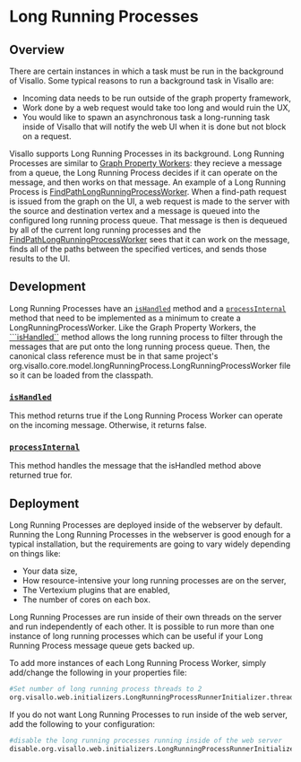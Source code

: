 # Long Running Processes

## Overview

There are certain instances in which a task must be run in the background of Visallo.  Some typical reasons to run a background task in Visallo are:

* Incoming data needs to be run outside of the graph property framework,
* Work done by a web request would take too long and would ruin the UX,
* You would like to spawn an asynchronous task a long-running task inside of Visallo that will notify the web UI when it is done but not block on a request.

Visallo supports Long Running Processes in its background.  Long Running Processes are similar to [Graph Property Workers](./graphpropertyworkers.md): they recieve a message from a queue, the Long Running Process decides if it can operate on the message, and then works on that message.  An example of a Long Running Process is [FindPathLongRunningProcessWorker](../../java/org/visallo/core/model/longRunningProcess/FindPathLongRunningProcessWorker.html).  When a find-path request is issued from the graph on the UI, a web request is made to the server with the source and destination vertex and a message is queued into the configured long running process queue.  That message is then is dequeued by all of the current long running processes and the [FindPathLongRunningProcessWorker](../../java/org/visallo/core/model/longRunningProcess/FindPathLongRunningProcessWorker.html) sees that it can work on the message, finds all of the paths between the specified vertices, and sends those results to the UI.

## Development

Long Running Processes have an [```isHandled```](../../java/org/visallo/core/model/longRunningProcess/LongRunningProcessWorker.html#isHandled-org.json.JSONObject-) method and a [```processInternal```](../../java/org/visallo/core/model/longRunningProcess/LongRunningProcessWorker.html#processInternal-org.json.JSONObject-) method that need to be implemented as a minimum to create a LongRunningProcessWorker.  Like the Graph Property Workers, the [```isHandled``](../../java/org/visallo/core/model/longRunningProcess/LongRunningProcessWorker.html#isHandled-org.json.JSONObject-) method allows the long running process to filter through the messages that are put onto the long running process queue.  Then, the canonical class reference must be in that same project's org.visallo.core.model.longRunningProcess.LongRunningProcessWorker file so it can be loaded from the classpath.

### [```isHandled```](../../java/org/visallo/core/model/longRunningProcess/LongRunningProcessWorker.html#isHandled-org.json.JSONObject-) 
This method returns true if the Long Running Process Worker can operate on the incoming message.  Otherwise, it returns false.

### [```processInternal```](../../java/org/visallo/core/model/longRunningProcess/LongRunningProcessWorker.html#processInternal-org.json.JSONObject-) 
This method handles the message that the isHandled method above returned true for.

## Deployment

Long Running Processes are deployed inside of the webserver by default.  Running the Long Running Processes in the webserver is good enough for a typical installation, but the requirements are going to vary widely depending on things like:

* Your data size, 
* How resource-intensive your long running processes are on the server,
* The Vertexium plugins that are enabled,
* The number of cores on each box.

Long Running Processes are run inside of their own threads on the server and run independently of each other.  It is possible to run more than one instance of long running processes which can be useful if your Long Running Process message queue gets backed up. 

To add more instances of each Long Running Process Worker, simply add/change the following in your properties file:

```bash
#Set number of long running process threads to 2
org.visallo.web.initializers.LongRunningProcessRunnerInitializer.threadCount=2
```

If you do not want Long Running Processes to run inside of the web server, add the following to your configuration:

```bash
#disable the long running processes running inside of the web server
disable.org.visallo.web.initializers.LongRunningProcessRunnerInitializer=true
```

